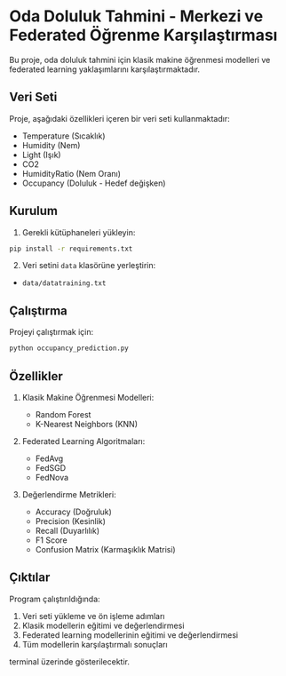 # Oda Doluluk Tahmini - Merkezi ve Federated Öğrenme Karşılaştırması

Bu proje, oda doluluk tahmini için klasik makine öğrenmesi modelleri ve federated learning yaklaşımlarını karşılaştırmaktadır.

## Veri Seti

Proje, aşağıdaki özellikleri içeren bir veri seti kullanmaktadır:
- Temperature (Sıcaklık)
- Humidity (Nem)
- Light (Işık)
- CO2
- HumidityRatio (Nem Oranı)
- Occupancy (Doluluk - Hedef değişken)

## Kurulum

1. Gerekli kütüphaneleri yükleyin:
```bash
pip install -r requirements.txt
```

2. Veri setini `data` klasörüne yerleştirin:
- `data/datatraining.txt`

## Çalıştırma

Projeyi çalıştırmak için:
```bash
python occupancy_prediction.py
```

## Özellikler

1. Klasik Makine Öğrenmesi Modelleri:
   - Random Forest
   - K-Nearest Neighbors (KNN)

2. Federated Learning Algoritmaları:
   - FedAvg
   - FedSGD
   - FedNova

3. Değerlendirme Metrikleri:
   - Accuracy (Doğruluk)
   - Precision (Kesinlik)
   - Recall (Duyarlılık)
   - F1 Score
   - Confusion Matrix (Karmaşıklık Matrisi)

## Çıktılar

Program çalıştırıldığında:
1. Veri seti yükleme ve ön işleme adımları
2. Klasik modellerin eğitimi ve değerlendirmesi
3. Federated learning modellerinin eğitimi ve değerlendirmesi
4. Tüm modellerin karşılaştırmalı sonuçları

terminal üzerinde gösterilecektir. 